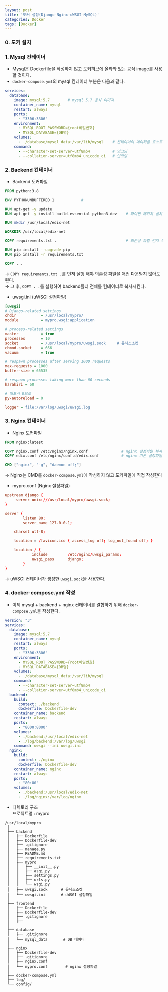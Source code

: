 ```yaml
---
layout: post
title: '도커 설정(Django-Nginx-uWSGI-MySQL)'
categories: Docker
tags: [Docker]
---
```


### 0. 도커 설치



### 1. Mysql 컨테이너
 - Mysql은 Dockerfile을 작성하지 않고 도커허브에 올라와 있는 공식 image를 사용할 것이다.
 - `docker-compose.yml`의 mysql 컨테이너 부분은 다음과 같다.

```yml
services:
  database:
    image: mysql:5.7        # mysql 5.7 공식 이미지
    container_name: mysql
    restart: always
    ports:
      - "3306:3306"
    environment:
      - MYSQL_ROOT_PASSWORD={root비밀번호}
      - MYSQL_DATABASE={DB명}
    volumes:
      - ./database/mysql_data:/var/lib/mysql    # 컨테이너의 데이터를 호스트OS에 저장되도록 설정 
    command:
      - --character-set-server=utf8mb4          # 인코딩
      - --collation-server=utf8mb4_unicode_ci   # 인코딩
```


### 2. Backend 컨테이너

- Backend 도커파일

```dockerfile
FROM python:3.8

ENV PYTHONUNBUFFERED 1            #

RUN apt-get -y update
RUN apt-get -y install build-essential python3-dev    # 파이썬 패키지 설치에 필요한 패키지 설치

RUN mkdir /usr/local/edix-net

WORKDIR /usr/local/edix-net

COPY requirements.txt .                               # 의존성 파일 먼저 복사하여 패키지 설치

RUN pip install --upgrade pip
RUN pip install -r requirements.txt

COPY . .
```
→ `COPY requirements.txt .`를 먼저 실행 해야 의존성 파일을 매번 다운받지 않아도 된다.  
→ 그 후, `COPY . .`를 실행하여 backend폴더 전체를 컨테이너로 복사시킨다.

- uwsgi.ini (uWSGI 설정파일)

```ini
[uwsgi]
# Django-related settings
chdir           = /usr/local/mypro/
module          = mypro.wsgi:application

# process-related settings
master          = true
processes       = 10
socket          = /usr/local/mypro/uwsgi.sock     # 유닉스소켓
chmod-socket    = 666
vacuum          = true

# respawn processes after serving 1000 requests
max-requests = 1000
buffer-size = 65535

# respawn processes taking more than 60 seconds
harakiri = 60

# 배포시 0으로
py-autoreload = 0

logger = file:/var/log/uwsgi/uwsgi.log
```

### 3. Nginx 컨테이너

- Nginx 도커파일

```dockerfile
FROM nginx:latest

COPY nginx.conf /etc/nginx/nginx.conf               # nginx 설정파일 복사
COPY edix.conf /etc/nginx/conf.d/edix.conf          # nginx 기본 설정파일 복사

CMD ["nginx", "-g", "daemon off;"]
```
→ Nginx는 CMD를 `docker-compose.yml`에 작성하지 않고 도커파일에 직접 작성한다

- mypro.conf (Nginx 설정파일)

```conf
upstream django {
     server unix:///usr/local/mypro/uwsgi.sock; 
}

server {
        listen 80;
        server_name 127.0.0.1;

	charset utf-8;

	location = /favicon.ico { access_log off; log_not_found off; }

	location / {
            include         /etc/nginx/uwsgi_params;
            uwsgi_pass      django;
        }
}
```
→ uWSGI 컨테이너가 생성한 `uwsgi.sock`을 사용한다.


### 4. docker-compose.yml 작성
- 이제 mysql + backend + nginx 컨테이너를 결합하기 위해 `docker-compose.yml`을 작성한다.

```yml
version: "3"
services:
  database:
    image: mysql:5.7
    container_name: mysql
    restart: always
    ports:
      - "3306:3306"
    environment:
      - MYSQL_ROOT_PASSWORD={root비밀번호}
      - MYSQL_DATABASE={DB명}
    volumes:
      - ./database/mysql_data:/var/lib/mysql
    command:
      - --character-set-server=utf8mb4
      - --collation-server=utf8mb4_unicode_ci
  backend:
    build:
      context: ./backend
      dockerfile: Dockerfile-dev
    container_name: backend
    restart: always
    ports:
      - "8000:8000"
    volumes:
      - ./backend:/usr/local/edix-net
      - ./log/backend:/var/log/uwsgi
    command: uwsgi --ini uwsgi.ini
  nginx:
    build:
      context: ./nginx
      dockerfile: Dockerfile-dev
    container_name: nginx
    restart: always
    ports:
      - "80:80"
    volumes:
      - ./backend:/usr/local/edix-net
      - ./log/nginx:/var/log/nginx
```

- 디렉토리 구조  
프로젝트명 : mypro

```
/usr/local/mypro
 │
 ├── backend         
 │   ├── Dockerfile
 │   ├── Dockerfile-dev
 │   ├── .gitignore
 │   ├── manage.py
 │   ├── README.md
 │   ├── requirements.txt
 │   ├── mypro
 │   │   ├── __init__.py 
 │   │   ├── asgi.py 
 │   │   ├── settings.py 
 │   │   ├── urls.py 
 │   │   └── wsgi.py 
 │   ├── uwsgi.sock      # 유닉스소켓
 │   └── uwsgi.ini       # uWSGI 설정파일
 │
 ├── frontend           
 │   ├── Dockerfile
 │   ├── Dockerfile-dev
 │   ├── .gitignore
 │   ├── 
 │   
 ├── database           
 │   ├── .gitignore
 │   └── mysql_data       # DB 데이터
 │   
 ├── nginx           
 │   ├── Dockerfile-dev
 │   ├── .gitignore
 │   ├── nginx.conf
 │   └── mypro.conf        # nginx 설정파일 
 │ 
 ├── docker-compose.yml
 ├── log/
 └── config/
```